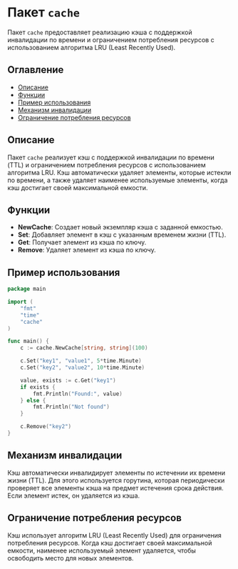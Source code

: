 # Пакет `cache`

Пакет `cache` предоставляет реализацию кэша с поддержкой инвалидации по времени и ограничением потребления ресурсов с использованием алгоритма LRU (Least Recently Used).

## Оглавление

- [Описание](#описание)
- [Функции](#функции)
- [Пример использования](#пример-использования)
- [Механизм инвалидации](#механизм-инвалидации)
- [Ограничение потребления ресурсов](#ограничение-потребления-ресурсов)

## Описание

Пакет `cache` реализует кэш с поддержкой инвалидации по времени (TTL) и ограничением потребления ресурсов с использованием алгоритма LRU. Кэш автоматически удаляет элементы, которые истекли по времени, а также удаляет наименее используемые элементы, когда кэш достигает своей максимальной емкости.

## Функции

- **NewCache**: Создает новый экземпляр кэша с заданной емкостью.
- **Set**: Добавляет элемент в кэш с указанным временем жизни (TTL).
- **Get**: Получает элемент из кэша по ключу.
- **Remove**: Удаляет элемент из кэша по ключу.

## Пример использования

```go
package main

import (
	"fmt"
	"time"
	"cache"
)

func main() {
	c := cache.NewCache[string, string](100)

	c.Set("key1", "value1", 5*time.Minute)
	c.Set("key2", "value2", 10*time.Minute)

	value, exists := c.Get("key1")
	if exists {
		fmt.Println("Found:", value)
	} else {
		fmt.Println("Not found")
	}

	c.Remove("key2")
}
```

## Механизм инвалидации
Кэш автоматически инвалидирует элементы по истечении их времени жизни (TTL). Для этого используется горутина, которая периодически проверяет все элементы кэша на предмет истечения срока действия. Если элемент истек, он удаляется из кэша.

## Ограничение потребления ресурсов
Кэш использует алгоритм LRU (Least Recently Used) для ограничения потребления ресурсов. Когда кэш достигает своей максимальной емкости, наименее используемый элемент удаляется, чтобы освободить место для новых элементов.